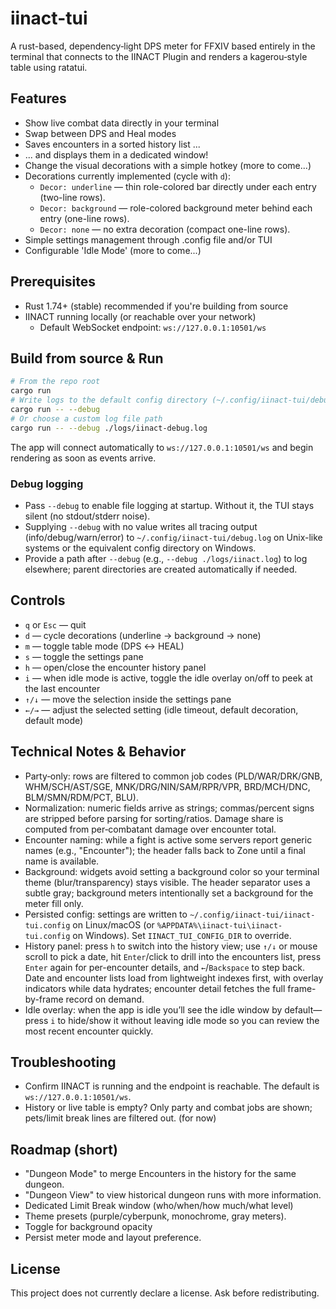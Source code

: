 # iinact-tui

A rust-based, dependency‑light DPS meter for FFXIV based entirely in the terminal that connects to the IINACT Plugin and renders a kagerou‑style table using ratatui.

## Features
- Show live combat data directly in your terminal
- Swap between DPS and Heal modes
- Saves encounters in a sorted history list ...
- ... and displays them in a dedicated window!
- Change the visual decorations with a simple hotkey (more to come...)
- Decorations currently implemented (cycle with `d`):
  - `Decor: underline` — thin role-colored bar directly under each entry (two-line rows).
  - `Decor: background` — role-colored background meter behind each entry (one-line rows).
  - `Decor: none` — no extra decoration (compact one-line rows).
- Simple settings management through .config file and/or TUI
- Configurable 'Idle Mode' (more to come...)

## Prerequisites
- Rust 1.74+ (stable) recommended if you're building from source
- IINACT running locally (or reachable over your network)
  - Default WebSocket endpoint: `ws://127.0.0.1:10501/ws`

## Build from source & Run
```bash
# From the repo root
cargo run
# Write logs to the default config directory (~/.config/iinact-tui/debug.log)
cargo run -- --debug
# Or choose a custom log file path
cargo run -- --debug ./logs/iinact-debug.log
```
The app will connect automatically to `ws://127.0.0.1:10501/ws` and begin rendering as soon as events arrive.

### Debug logging
- Pass `--debug` to enable file logging at startup. Without it, the TUI stays silent (no stdout/stderr noise).
- Supplying `--debug` with no value writes all tracing output (info/debug/warn/error) to `~/.config/iinact-tui/debug.log` on Unix-like systems or the equivalent config directory on Windows.
- Provide a path after `--debug` (e.g., `--debug ./logs/iinact.log`) to log elsewhere; parent directories are created automatically if needed.

## Controls
- `q` or `Esc` — quit
- `d` — cycle decorations (underline → background → none)
- `m` — toggle table mode (DPS ↔ HEAL)
- `s` — toggle the settings pane
- `h` — open/close the encounter history panel
- `i` — when idle mode is active, toggle the idle overlay on/off to peek at the last encounter
- `↑/↓` — move the selection inside the settings pane
- `←/→` — adjust the selected setting (idle timeout, default decoration, default mode)

## Technical Notes & Behavior
- Party‑only: rows are filtered to common job codes (PLD/WAR/DRK/GNB, WHM/SCH/AST/SGE, MNK/DRG/NIN/SAM/RPR/VPR, BRD/MCH/DNC, BLM/SMN/RDM/PCT, BLU).
- Normalization: numeric fields arrive as strings; commas/percent signs are stripped before parsing for sorting/ratios. Damage share is computed from per‑combatant damage over encounter total.
- Encounter naming: while a fight is active some servers report generic names (e.g., "Encounter"); the header falls back to Zone until a final name is available.
- Background: widgets avoid setting a background color so your terminal theme (blur/transparency) stays visible. The header separator uses a subtle gray; background meters intentionally set a background for the meter fill only.
- Persisted config: settings are written to `~/.config/iinact-tui/iinact-tui.config` on Linux/macOS (or `%APPDATA%\iinact-tui\iinact-tui.config` on Windows). Set `IINACT_TUI_CONFIG_DIR` to override.
- History panel: press `h` to switch into the history view; use `↑/↓` or mouse scroll to pick a date, hit `Enter`/click to drill into the encounters list, press `Enter` again for per-encounter details, and `←`/`Backspace` to step back. Date and encounter lists load from lightweight indexes first, with overlay indicators while data hydrates; encounter detail fetches the full frame-by-frame record on demand.
- Idle overlay: when the app is idle you’ll see the idle window by default—press `i` to hide/show it without leaving idle mode so you can review the most recent encounter quickly.

## Troubleshooting
- Confirm IINACT is running and the endpoint is reachable. The default is `ws://127.0.0.1:10501/ws`.
- History or live table is empty? Only party and combat jobs are shown; pets/limit break lines are filtered out. (for now)

## Roadmap (short)
- "Dungeon Mode" to merge Encounters in the history for the same dungeon.
- "Dungeon View" to view historical dungeon runs with more information.
- Dedicated Limit Break window (who/when/how much/what level)
- Theme presets (purple/cyberpunk, monochrome, gray meters).
- Toggle for background opacity
- Persist meter mode and layout preference.

## License
This project does not currently declare a license. Ask before redistributing.
